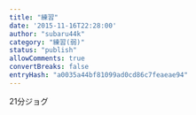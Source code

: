 ```yaml
---
title: "練習"
date: '2015-11-16T22:28:00'
author: "subaru44k"
category: "練習(弱)"
status: "publish"
allowComments: true
convertBreaks: false
entryHash: "a0035a44bf81099ad0cd86c7feaeae94"
---
```

21分ジョグ
